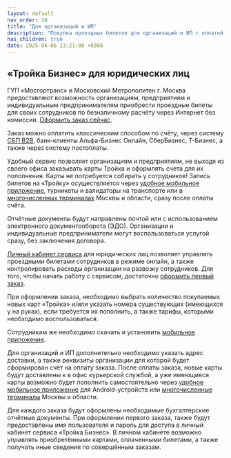 ```yaml
---
layout: default
nav_order: 10
title: "Для организаций и ИП"
description: "Покупка проездных билетов для организаций и ИП с оплатой по счёту"
has_children: true
date: 2025-06-06 13:21:00 +0300
---
```


## «Тройка Бизнес» для юридических лиц

ГУП «Мосгортранс» и Московский Метрополитен г. Москва предоставляют возможность организациям,
предприятиям и индивидуальным предпринимателям приобрести проездные билеты для своих сотрудников
по безналичному расчёту через Интернет без комиссии. [Оформить заказ сейчас](https://troika.invoicebox.ru).

Заказ можно оплатить классическим способом по счёту, через систему [СБП B2B](https://www.invoicebox.ru/ru/products/sbp-b2b),
банк-клиенты Альфа-Бизнес Онлайн, СберБизнес, Т-Бизнес, а также через систему постоплаты.

Удобный сервис позволяет организациям и предприятиям, не выходя из своего офиса заказывать карты Тройка
и оформлять счета для их пополнения. Карты не потребуется собирать у сотрудников! Запись билетов
на «Тройку» осуществляется через [удобное мобильное приложение](/troika/apps/), турникеты и валидаторы на транспорте
или в [многочисленных терминалах](https://troika.invoicebox.ru/terminals) Москвы и области, сразу после оплаты счёта.

Отчётные документы будут направлены почтой или с использованием электронного документооборота (ЭДО).
Организации и индивидуальные предприниматели могут воспользоваться услугой сразу, без заключения договора.

[Личный кабинет сервиса](https://business.invoicebox.ru) для юридических лиц позволяет управлять проездными
билетами сотрудников в режиме онлайн, а также контролировать расходы организации на развозку сотрудников.
Для того, чтобы начать работу с сервисом, достаточно [оформить первый заказ](https://troika.invoicebox.ru).

При оформлении заказа, необходимо выбрать количество покупаемых новых карт «Тройка» и/или указать
номера существующих (имеющихся у на руках), если требуется их пополнить, а также тарифы, которыми
необходимо воспользоваться.

Сотрудникам же необходимо скачать и установить [мобильное приложение](/troika/apps/).

Для организаций и ИП дополнительно необходимо указать адрес доставки, а также реквизиты организации
для которой будет сформирован счёт на оплату заказа. После оплаты заказа, новые карты будут доставлены
к в офис курьерской службой, а уже имеющиеся карты возможно будет пополнить самостоятельно через [удобное
мобильное приложение](/troika/apps/) для Android-устройств или
[многочисленные терминалы](https://troika.invoicebox.ru/terminals) Москвы и области.

Для каждого заказа будут оформлены необходимые бухгалтерские отчётные документы. При оформлении 
первого заказа, также будут предоставлены имя пользователя и пароль для доступа в личный кабинет сервиса «Тройка Бизнес».
В личном кабинете возможно управлять приобретёнными картами, оплаченными билетами, а также получать
иные сведения по совершённым заказам.
